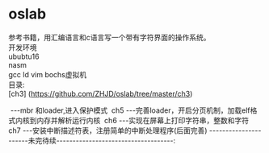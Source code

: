 # oslab
参考书籍，用汇编语言和c语言写一个带有字符界面的操作系统。  
开发环境  
	ububtu16<br>
	nasm<br>
	gcc
	ld
	vim
	bochs虚拟机  
目录:  
	[ch3] (https://github.com/ZHJD/oslab/tree/master/ch3)

​	---mbr 和loader,进入保护模式
​	ch5 ---完善loader，开启分页机制，加载elf格式内核到内存并解析运行内核
​	ch6 ---实现在屏幕上打印字符串，整数和字符
​	ch7 ---安装中断描述符表，注册简单的中断处理程序(后面完善)
​        ----------------------未完待续------------------------------------:
